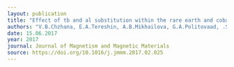 ```yaml
---
layout: publication
title: "Effect of tb and al substitution within the rare earth and cobalt sublattices on magnetothermal properties of Dy0.5Ho0.5Co2"
authors: "V.B.Chzhana, E.A.Tereshin, A.B.Mikhailova, G.A.Politovaad, .S.Tereshina, V.I.Kozlov, J.Cwikd, K.Nenkov, O.A.Alekseev, A.V.Filimonov"
date: 15.06.2017
year: 2017
journal: Journal of Magnetism and Magnetic Materials
source: https://doi.org/10.1016/j.jmmm.2017.02.025
---
```


